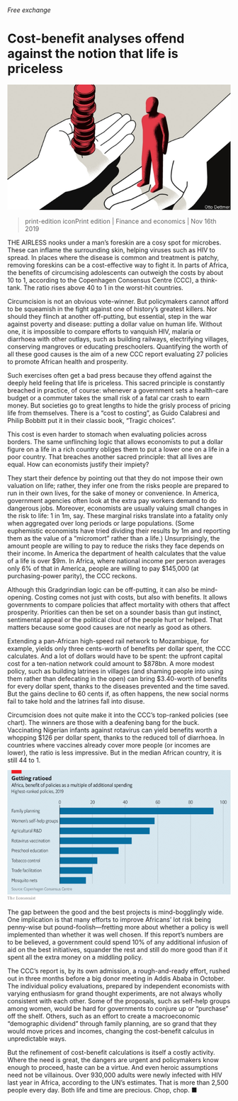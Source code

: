 ###### Free exchange

# Cost-benefit analyses offend against the notion that life is priceless 

![image](images/20191116_fnd000.jpg) 

> print-edition iconPrint edition | Finance and economics | Nov 16th 2019 

THE AIRLESS nooks under a man’s foreskin are a cosy spot for microbes. These can inflame the surrounding skin, helping viruses such as HIV to spread. In places where the disease is common and treatment is patchy, removing foreskins can be a cost-effective way to fight it. In parts of Africa, the benefits of circumcising adolescents can outweigh the costs by about 10 to 1, according to the Copenhagen Consensus Centre (CCC), a think-tank. The ratio rises above 40 to 1 in the worst-hit countries. 

Circumcision is not an obvious vote-winner. But policymakers cannot afford to be squeamish in the fight against one of history’s greatest killers. Nor should they flinch at another off-putting, but essential, step in the war against poverty and disease: putting a dollar value on human life. Without one, it is impossible to compare efforts to vanquish HIV, malaria or diarrhoea with other outlays, such as building railways, electrifying villages, conserving mangroves or educating preschoolers. Quantifying the worth of all these good causes is the aim of a new CCC report evaluating 27 policies to promote African health and prosperity. 

Such exercises often get a bad press because they offend against the deeply held feeling that life is priceless. This sacred principle is constantly breached in practice, of course: whenever a government sets a health-care budget or a commuter takes the small risk of a fatal car crash to earn money. But societies go to great lengths to hide the grisly process of pricing life from themselves. There is a “cost to costing”, as Guido Calabresi and Philip Bobbitt put it in their classic book, “Tragic choices”. 

This cost is even harder to stomach when evaluating policies across borders. The same unflinching logic that allows economists to put a dollar figure on a life in a rich country obliges them to put a lower one on a life in a poor country. That breaches another sacred principle: that all lives are equal. How can economists justify their impiety? 

They start their defence by pointing out that they do not impose their own valuation on life; rather, they infer one from the risks people are prepared to run in their own lives, for the sake of money or convenience. In America, government agencies often look at the extra pay workers demand to do dangerous jobs. Moreover, economists are usually valuing small changes in the risk to life: 1 in 1m, say. These marginal risks translate into a fatality only when aggregated over long periods or large populations. (Some euphemistic economists have tried dividing their results by 1m and reporting them as the value of a “micromort” rather than a life.) Unsurprisingly, the amount people are willing to pay to reduce the risks they face depends on their income. In America the department of health calculates that the value of a life is over $9m. In Africa, where national income per person averages only 6% of that in America, people are willing to pay $145,000 (at purchasing-power parity), the CCC reckons. 

Although this Gradgrindian logic can be off-putting, it can also be mind-opening. Costing comes not just with costs, but also with benefits. It allows governments to compare policies that affect mortality with others that affect prosperity. Priorities can then be set on a sounder basis than gut instinct, sentimental appeal or the political clout of the people hurt or helped. That matters because some good causes are not nearly as good as others. 

Extending a pan-African high-speed rail network to Mozambique, for example, yields only three cents-worth of benefits per dollar spent, the CCC calculates. And a lot of dollars would have to be spent: the upfront capital cost for a ten-nation network could amount to $878bn. A more modest policy, such as building latrines in villages (and shaming people into using them rather than defecating in the open) can bring $3.40-worth of benefits for every dollar spent, thanks to the diseases prevented and the time saved. But the gains decline to 60 cents if, as often happens, the new social norms fail to take hold and the latrines fall into disuse. 

Circumcision does not quite make it into the CCC’s top-ranked policies (see chart). The winners are those with a deafening bang for the buck. Vaccinating Nigerian infants against rotavirus can yield benefits worth a whopping $126 per dollar spent, thanks to the reduced toll of diarrhoea. In countries where vaccines already cover more people (or incomes are lower), the ratio is less impressive. But in the median African country, it is still 44 to 1. 

![image](images/20191116_FNC134.png) 

The gap between the good and the best projects is mind-bogglingly wide. One implication is that many efforts to improve Africans’ lot risk being penny-wise but pound-foolish—fretting more about whether a policy is well implemented than whether it was well chosen. If this report’s numbers are to be believed, a government could spend 10% of any additional infusion of aid on the best initiatives, squander the rest and still do more good than if it spent all the extra money on a middling policy. 

The CCC’s report is, by its own admission, a rough-and-ready effort, rushed out in three months before a big donor meeting in Addis Ababa in October. The individual policy evaluations, prepared by independent economists with varying enthusiasm for grand thought experiments, are not always wholly consistent with each other. Some of the proposals, such as self-help groups among women, would be hard for governments to conjure up or “purchase” off the shelf. Others, such as an effort to create a macroeconomic “demographic dividend” through family planning, are so grand that they would move prices and incomes, changing the cost-benefit calculus in unpredictable ways. 

But the refinement of cost-benefit calculations is itself a costly activity. Where the need is great, the dangers are urgent and policymakers know enough to proceed, haste can be a virtue. And even heroic assumptions need not be villainous. Over 930,000 adults were newly infected with HIV last year in Africa, according to the UN’s estimates. That is more than 2,500 people every day. Both life and time are precious. Chop, chop. ■ 

